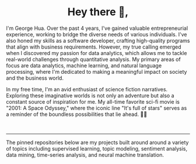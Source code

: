 

<h1 align='center'>Hey there 👋,</h1>

I'm George Hua. Over the past 4 years, I've gained valuable entrepreneurial experience, working to bridge the diverse needs of various individuals. I've also honed my skills as a software developer, crafting high-quality programs that align with business requirements. However, my true calling emerged when I discovered my passion for data analytics, which allows me to tackle real-world challenges through quantitative analysis. My primary areas of focus are data analytics, machine learning, and natural language processing, where I'm dedicated to making a meaningful impact on society and the business world.

In my free time, I'm an avid enthusiast of science fiction narratives. Exploring these imaginative worlds is not only an adventure but also a constant source of inspiration for me. My all-time favorite sci-fi movie is "2001: A Space Odyssey," where the iconic line "It's full of stars" serves as a reminder of the boundless possibilities that lie ahead. 🌟🌟

<br>


----

The pinned repositories below are my projects built around around a variety of topics including supervised learning, topic modeling, sentiment analysis, data mining, time-series analysis, and neural machine translation.

